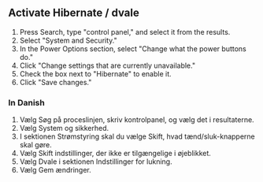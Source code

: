 ## Activate Hibernate / dvale


1. Press Search, type "control panel," and select it from the results.
2. Select "System and Security."
3. In the Power Options section, select "Change what the power buttons do."
4. Click "Change settings that are currently unavailable."
5. Check the box next to "Hibernate" to enable it.
6. Click "Save changes."

### In Danish

1. Vælg Søg  på proceslinjen, skriv kontrolpanel, og vælg det i resultaterne.
2. Vælg System og sikkerhed.
3. I sektionen Strømstyring skal du vælge Skift, hvad tænd/sluk-knapperne skal gøre.
4. Vælg Skift indstillinger, der ikke er tilgængelige i øjeblikket.
5. Vælg Dvale i sektionen Indstillinger for lukning.
6. Vælg Gem ændringer.
